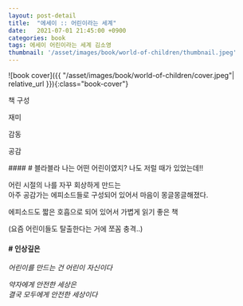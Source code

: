 ```yaml
---
layout: post-detail
title:  "에세이 :: 어린이라는 세계"
date:   2021-07-01 21:45:00 +0900
categories: book
tags: 에세이 어린이라는 세계 김소영
thumbnail: '/asset/images/book/world-of-children/thumbnail.jpeg'
---
```


<div markdown="1" class="text-center">
![book cover]({{ "/asset/images/book/world-of-children/cover.jpeg"| relative_url }}){:class="book-cover"}
</div>

<div class="book-evaluation-wrapper mt-2">
    <p class="title">책 구성</p> 
    <div class="rating-container">
        <i class="icon rating full"></i>
        <i class="icon rating full"></i>
        <i class="icon rating full"></i>
        <i class="icon rating full"></i>
        <i class="icon rating"></i>
    </div>
</div>
<div class="book-evaluation-wrapper">
    <p class="title">재미</p> 
    <div class="rating-container">
        <i class="icon rating full"></i>
        <i class="icon rating full"></i>
        <i class="icon rating"></i>
        <i class="icon rating"></i>
        <i class="icon rating"></i>
    </div>
</div>
<div class="book-evaluation-wrapper">
    <p class="title">감동</p> 
    <div class="rating-container">
        <i class="icon rating full"></i>
        <i class="icon rating full"></i>
        <i class="icon rating full"></i>
        <i class="icon rating full"></i>
        <i class="icon rating"></i>
    </div>
</div>
<div class="book-evaluation-wrapper">
    <p class="title">공감</p> 
    <div class="rating-container">
        <i class="icon rating full"></i>
        <i class="icon rating full"></i>
        <i class="icon rating full"></i>
        <i class="icon rating full"></i>
        <i class="icon rating full"></i>
    </div>
</div>


<div markdown="1" class="d-flex justify-center mt-3 mb-4">
<div markdown="1">
#### # 블라블라   
나는 어떤 어린이였지? 나도 저럴 때가 있었는데!!

어린 시절의 나를 자꾸 회상하게 만드는   
아주 공감가는 에피소드들로 구성되어 있어서 마음이 몽글몽글해졌다.

에피소드도 짧은 호흡으로 되어 있어서 가볍게 읽기 좋은 책

(요즘 어린이들도 탈출한다는 거에 쪼꼼 충격..)

#### # 인상깊은
*어린이를 만드는 건 어린이 자신이다*

*약자에게 안전한 세상은  
결국 모두에게 안전한 세상이다*

</div>
</div>


